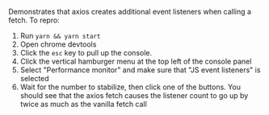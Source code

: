 Demonstrates that axios creates additional event listeners when calling a fetch. To repro:

1. Run `yarn && yarn start`
2. Open chrome devtools
3. Click the `esc` key to pull up the console.
4. Click the vertical hamburger menu at the top left of the console panel
5. Select "Performance monitor" and make sure that "JS event listeners" is selected
6. Wait for the number to stabilize, then click one of the buttons. You should see that the axios fetch causes the listener count to go up by twice as much as the vanilla fetch call